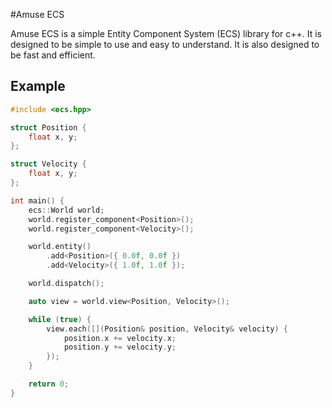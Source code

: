 #Amuse ECS

Amuse ECS is a simple Entity Component System (ECS) library for c++. It is designed to be simple to use and easy to understand. It is also designed to be fast and efficient. 

## Example

```cpp
#include <ecs.hpp>

struct Position {
    float x, y;
};

struct Velocity {
    float x, y;
};

int main() {
    ecs::World world;
    world.register_component<Position>();
    world.register_component<Velocity>();

    world.entity()
        .add<Position>({ 0.0f, 0.0f })
        .add<Velocity>({ 1.0f, 1.0f });

    world.dispatch();

    auto view = world.view<Position, Velocity>();

    while (true) {
        view.each([](Position& position, Velocity& velocity) {
            position.x += velocity.x;
            position.y += velocity.y;
        });
    }

    return 0;
}
```